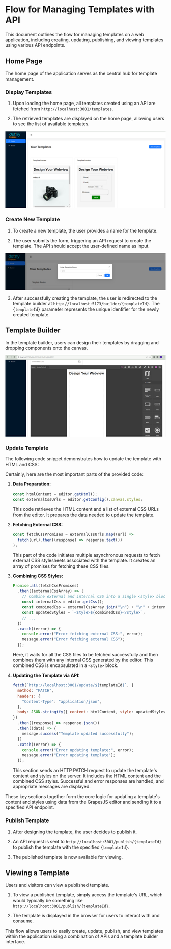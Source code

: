 # Flow for Managing Templates with API

This document outlines the flow for managing templates on a web application, including creating, updating, publishing, and viewing templates using various API endpoints.

## Home Page

The home page of the application serves as the central hub for template management.

### Display Templates

1. Upon loading the home page, all templates created using an API are fetched from `http://localhost:3001/templates`.

2. The retrieved templates are displayed on the home page, allowing users to see the list of available templates.

![Home Page](./imgs/home.png)

### Create New Template

1. To create a new template, the user provides a name for the template.

2. The user submits the form, triggering an API request to create the template. The API should accept the user-defined name as input.

![Form Page](./imgs/form.png)

3. After successfully creating the template, the user is redirected to the template builder at `http://localhost:5173/builder/{templateId}`. The `{templateId}` parameter represents the unique identifier for the newly created template.

## Template Builder

In the template builder, users can design their templates by dragging and dropping components onto the canvas.

![Builder Page](./imgs/builder.png)

### Update Template

The following code snippet demonstrates how to update the template with HTML and CSS:

Certainly, here are the most important parts of the provided code:

1. **Data Preparation:**

   ```javascript
   const htmlContent = editor.getHtml();
   const externalCssUrls = editor.getConfig().canvas.styles;
   ```

   This code retrieves the HTML content and a list of external CSS URLs from the editor. It prepares the data needed to update the template.

2. **Fetching External CSS:**

   ```javascript
   const fetchCssPromises = externalCssUrls.map((url) =>
     fetch(url).then((response) => response.text())
   );
   ```

   This part of the code initiates multiple asynchronous requests to fetch external CSS stylesheets associated with the template. It creates an array of promises for fetching these CSS files.

3. **Combining CSS Styles:**

   ```javascript
   Promise.all(fetchCssPromises)
     .then((externalCssArray) => {
       // Combine external and internal CSS into a single <style> block
       const internalCss = editor.getCss();
       const combinedCss = externalCssArray.join("\n") + "\n" + internalCss;
       const updatedStyles = `<style>${combinedCss}</style>`;
       // ...
     })
     .catch((error) => {
       console.error("Error fetching external CSS:", error);
       message.error("Error fetching external CSS");
     });
   ```

   Here, it waits for all the CSS files to be fetched successfully and then combines them with any internal CSS generated by the editor. This combined CSS is encapsulated in a `<style>` block.

4. **Updating the Template via API:**

   ```javascript
   fetch(`http://localhost:3001/update/${templateId}`, {
     method: "PATCH",
     headers: {
       "Content-Type": "application/json",
     },
     body: JSON.stringify({ content: htmlContent, style: updatedStyles }),
   })
     .then((response) => response.json())
     .then((data) => {
       message.success("Template updated successfully");
     })
     .catch((error) => {
       console.error("Error updating template:", error);
       message.error("Error updating template");
     });
   ```

   This section sends an HTTP PATCH request to update the template's content and styles on the server. It includes the HTML content and the combined CSS styles. Successful and error responses are handled, and appropriate messages are displayed.

These key sections together form the core logic for updating a template's content and styles using data from the GrapesJS editor and sending it to a specified API endpoint.

### Publish Template

1. After designing the template, the user decides to publish it.

2. An API request is sent to `http://localhost:3001/publish/{templateId}` to publish the template with the specified `{templateId}`.

3. The published template is now available for viewing.

## Viewing a Template

Users and visitors can view a published template.

1. To view a published template, simply access the template's URL, which would typically be something like `http://localhost:3001/publish/{templateId}`.

2. The template is displayed in the browser for users to interact with and consume.

This flow allows users to easily create, update, publish, and view templates within the application using a combination of APIs and a template builder interface.
